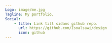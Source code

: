 ```yaml
---
Logo: image/me.jpg
Tagline: My portfolio.
Social:
    - title: Link till sidans github repo.
      url: https://github.com/Isoalsawi/design
      icon: github
---
```

